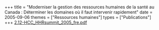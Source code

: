 +++
title = "Moderniser la gestion des ressources humaines de la santé au Canada : Déterminer les domaines où il faut intervenir rapidement"
date = 2005-09-06
themes = ["Ressources humaines"]
types = ["Publications"]
+++
[2.12-HCC\_HHRsummit\_2005\_fre.pdf](/files/2.12-HCC_HHRsummit_2005_fre.pdf)
